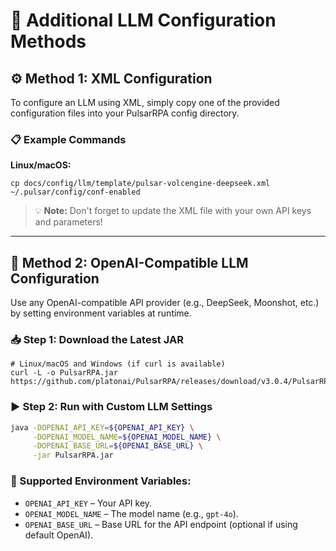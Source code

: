 # 🤖 Additional LLM Configuration Methods

## ⚙️ Method 1: XML Configuration

To configure an LLM using XML, simply copy one of the provided configuration files into your PulsarRPA config directory.

### 📋 Example Commands

**Linux/macOS:**

```shell
cp docs/config/llm/template/pulsar-volcengine-deepseek.xml ~/.pulsar/config/conf-enabled
```

> 💡 **Note:** Don't forget to update the XML file with your own API keys and parameters!

---

## 🔌 Method 2: OpenAI-Compatible LLM Configuration

Use any OpenAI-compatible API provider (e.g., DeepSeek, Moonshot, etc.) by setting environment variables at runtime.

### 📥 Step 1: Download the Latest JAR

```shell
# Linux/macOS and Windows (if curl is available)
curl -L -o PulsarRPA.jar https://github.com/platonai/PulsarRPA/releases/download/v3.0.4/PulsarRPA.jar
```

### ▶️ Step 2: Run with Custom LLM Settings

```bash
java -DOPENAI_API_KEY=${OPENAI_API_KEY} \
     -DOPENAI_MODEL_NAME=${OPENAI_MODEL_NAME} \
     -DOPENAI_BASE_URL=${OPENAI_BASE_URL} \
     -jar PulsarRPA.jar
```

### 🧩 Supported Environment Variables:

- `OPENAI_API_KEY` – Your API key.
- `OPENAI_MODEL_NAME` – The model name (e.g., `gpt-4o`).
- `OPENAI_BASE_URL` – Base URL for the API endpoint (optional if using default OpenAI).
